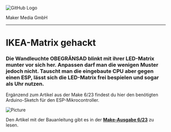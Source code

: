![GitHub Logo](http://www.heise.de/make/icons/make_logo.png)

Maker Media GmbH
*** 

# IKEA-Matrix gehackt

### Die Wandleuchte OBEGRÄNSAD blinkt mit ihrer LED-Matrix munter vor sich her. Anpassen darf man die wenigen Muster jedoch nicht. Tauscht man die eingebaute CPU aber gegen einen ESP, lässt sich die LED-Matrix frei bespielen und sogar als Uhr nutzen.

Ergänzend zum Artikel aus der Make 6/23 findest du hier den benötigten Arduino-Sketch für den ESP-Mikrocontroller.

![Picture](https://github.com/MakeMagazinDE/Obegraensad/blob/main/title.jpg)

Den Artikel mit der Bauanleitung gibt es in der **[Make-Ausgabe 6/23](https://www.heise.de/select/make/2023/6)** zu lesen.
